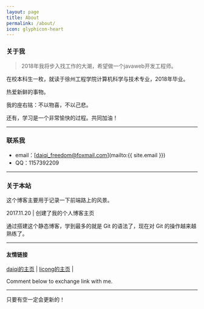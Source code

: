 ```yaml
---
layout: page
title: About
permalink: /about/
icon: glyphicon-heart
---
```


### 关于我

> 2018年我将步入找工作的大潮，希望做一个javaweb开发工程师。   

在校本科生一枚，就读于徐州工程学院计算机科学与技术专业，2018年毕业。

热爱新鲜的事物。

我的座右铭：不以物喜，不以己悲。

还有，学习是一个非常愉快的过程。共同加油！   

---

### 联系我

* email：[daiqi_freedom@foxmail.com](mailto:{{ site.email }})
* QQ：1157392209

---

### 关于本站   

这个博客主要用于记录一下前端路上的风景。

2017.11.20 | 创建了我的个人博客主页


通过搭建这个静态博客，学到最多的就是 Git 的语法了，现在对 Git 的操作越来越熟练了。  

---

#### 友情链接

[daiqi的主页](https://hellodaiqi.github.io) \| [licong的主页](https://blog.njilc.com) \|

Comment below to exchange link with me.  

---

只要有空一定会更新的！
